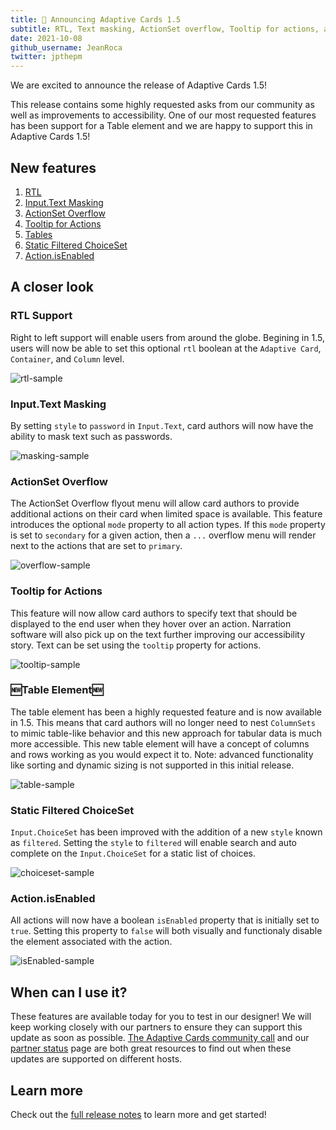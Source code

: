 ```yaml
---
title: 🎉 Announcing Adaptive Cards 1.5
subtitle: RTL, Text masking, ActionSet overflow, Tooltip for actions, and Table element!
date: 2021-10-08
github_username: JeanRoca
twitter: jpthepm
---
```


We are excited to announce the release of Adaptive Cards 1.5!

This release contains some highly requested asks from our community as well as improvements to accessibility. One of our most requested features has been support for a Table element and we are happy to support this in Adaptive Cards 1.5!

## New features

1. [RTL](https://github.com/microsoft/AdaptiveCards/blob/main/specs/features/RTL.md)
2. [Input.Text Masking](https://github.com/microsoft/AdaptiveCards/issues/4673)
3. [ActionSet Overflow](https://github.com/microsoft/AdaptiveCards/issues/4715)
4. [Tooltip for Actions](https://github.com/microsoft/AdaptiveCards/issues/4668)
5. [Tables](https://github.com/microsoft/AdaptiveCards/blob/main/specs/features/Tables.md)
6. [Static Filtered ChoiceSet](https://github.com/microsoft/AdaptiveCards/issues/4713)
7. [Action.isEnabled](https://github.com/microsoft/AdaptiveCards/issues/4670)

## A closer look
### RTL Support
Right to left support will enable users from around the globe. Begining in 1.5, users will now be able to set this optional `rtl` boolean at the `Adaptive Card`, `Container`, and `Column` level.

![rtl-sample](rtl-sample.png)

### Input.Text Masking
By setting `style` to `password` in `Input.Text`, card authors will now have the ability to mask text such as passwords.

![masking-sample](masking-sample.png)

### ActionSet Overflow
The ActionSet Overflow flyout menu will allow card authors to provide additional actions on their card when limited space is available. This feature introduces the optional `mode` property to all action types. If this `mode` property is set to `secondary` for a given action, then a `...` overflow menu will render next to the actions that are set to `primary`.

![overflow-sample](overflow-sample.gif)

### Tooltip for Actions
This feature will now allow card authors to specify text that should be displayed to the end user when they hover over an action. Narration software will also pick up on the text further improving our accessibility story. Text can be set using the `tooltip` property for actions.

![tooltip-sample](tooltip-sample.png)

### 🆕Table Element🆕
The table element has been a highly requested feature and is now available in 1.5. This means that card authors will no longer need to nest `ColumnSets` to mimic table-like behavior and this new approach for tabular data is much more accessible. This new table element will have a concept of columns and rows working as you would expect it to. Note: advanced functionality like sorting and dynamic sizing is not supported in this initial release.

![table-sample](table-sample.gif)

### Static Filtered ChoiceSet
`Input.ChoiceSet` has been improved with the addition of a new `style` known as `filtered`. Setting the `style` to `filtered` will enable search and auto complete on the `Input.ChoiceSet` for a static list of choices.

![choiceset-sample](choiceset-sample.gif)

### Action.isEnabled
All actions will now have a boolean `isEnabled` property that is initially set to `true`. Setting this property to `false` will both visually and functionaly disable the element associated with the action.

![isEnabled-sample](isEnabled-sample.png)

## When can I use it?

These features are available today for you to test in our designer! We will keep working closely with our partners to ensure they can support this update as soon as possible. [The Adaptive Cards community call](http://aka.ms/adaptivecardscommunitycall) and our [partner status](https://docs.microsoft.com/en-us/adaptive-cards/resources/partners) page are both great resources to find out when these updates are supported on different hosts.

## Learn more

Check out the [full release notes](https://github.com/microsoft/AdaptiveCards/releases/tag/21.10) to learn more and get started!
